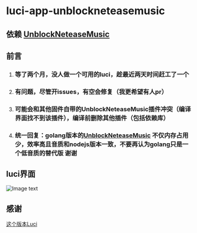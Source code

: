# luci-app-unblockneteasemusic

## 依赖 [UnblockNeteaseMusic](https://github.com/cnsilvan/UnblockNeteaseMusic)

## 前言

1. ### 等了两个月，没人做一个可用的luci，趁最近两天时间赶工了一个

2. ### 有问题，尽管开issues，有空会修复（我更希望有人pr）

3. ### 可能会和其他固件自带的UnblockNeteaseMusic插件冲突（编译界面找不到该插件），编译前删除其他插件（包括依赖库）

4. ### 统一回复：golang版本的[UnblockNeteaseMusic](https://github.com/cnsilvan/UnblockNeteaseMusic) 不仅内存占用少，效率高且音质和nodejs版本一致，不要再认为golang只是一个低音质的替代版 谢谢

## luci界面

![Image text](https://raw.githubusercontent.com/cnsilvan/luci-app-unblockneteasemusic/master/pic/1.png)

## 感谢

  [这个版本Luci](https://github.com/project-openwrt/luci-app-unblockneteasemusic)
